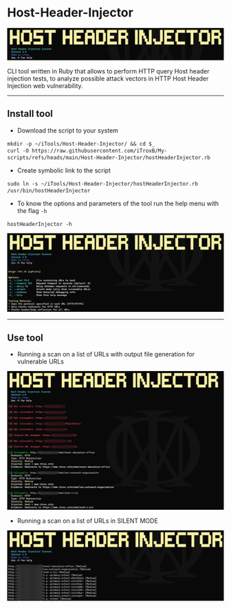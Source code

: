 # Host-Header-Injector

<div align="center">
  <img src="img/HHI-logo.png" width=750px>
</div>

CLI tool written in Ruby that allows to perform HTTP query Host header injection tests, to analyze possible attack vectors in HTTP Host Header Injection web vulnerability.

---

## Install tool

* Download the script to your system

```shell
mkdir -p ~/iTools/Host-Header-Injector/ && cd $_
curl -O https://raw.githubusercontent.com/iTroxB/My-scripts/refs/heads/main/Host-Header-Injector/hostHeaderInjector.rb
```

* Create symbolic link to the script

```shell
sudo ln -s ~/iTools/Host-Header-Injector/hostHeaderInjector.rb /usr/bin/hostHeaderInjector
```

* To know the options and parameters of the tool run the help menu with the flag `-h`

```shell
hostHeaderInjector -h
```

<div align="center">
  <img src="img/HHI-help.png" width=750px>
</div>

---

## Use tool

- Running a scan on a list of URLs with output file generation for vulnerable URLs

<div align="center">
  <img src="img/HHI-1.png" width=750px>
</div>

- Running a scan on a list of URLs in SILENT MODE

<div align="center">
  <img src="img/HHI-2.png" width=750px>
</div>
